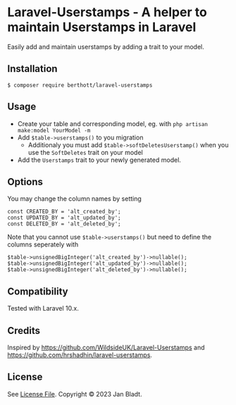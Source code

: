 # Laravel-Userstamps - A helper to maintain Userstamps in Laravel

Easily add and maintain userstamps by adding a trait to your model.

## Installation

```
$ composer require berthott/laravel-userstamps
```

## Usage

* Create your table and corresponding model, eg. with `php artisan make:model YourModel -m`
* Add `$table->userstamps()` to you migration
  * Additionaly you must add `$table->softDeletesUserstamp()` when you use the `SoftDeletes` trait on your model
* Add the `Userstamps` trait to your newly generated model.

## Options

You may change the column names by setting
```
const CREATED_BY = 'alt_created_by';
const UPDATED_BY = 'alt_updated_by';
const DELETED_BY = 'alt_deleted_by';
```
Note that you cannot use `$table->userstamps()` but need to define the columns seperately with 
```
$table->unsignedBigInteger('alt_created_by')->nullable();
$table->unsignedBigInteger('alt_updated_by')->nullable();
$table->unsignedBigInteger('alt_deleted_by')->nullable();
```

## Compatibility

Tested with Laravel 10.x.

## Credits

Inspired by https://github.com/WildsideUK/Laravel-Userstamps and https://github.com/hrshadhin/laravel-userstamps.

## License

See [License File](license.md). Copyright © 2023 Jan Bladt.